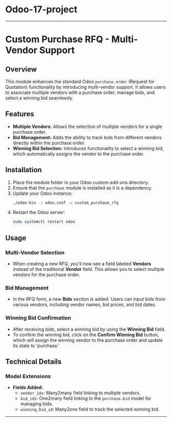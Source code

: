 ﻿# Odoo-17-project

---

# Custom Purchase RFQ - Multi-Vendor Support

## Overview
This module enhances the standard Odoo `purchase.order` (Request for Quotation) functionality by introducing multi-vendor support. It allows users to associate multiple vendors with a purchase order, manage bids, and select a winning bid seamlessly.

## Features
- **Multiple Vendors:** Allows the selection of multiple vendors for a single purchase order.
- **Bid Management:** Adds the ability to track bids from different vendors directly within the purchase order.
- **Winning Bid Selection:** Introduces functionality to select a winning bid, which automatically assigns the vendor to the purchase order.

## Installation
1. Place the module folder in your Odoo custom add-ons directory.
2. Ensure that the `purchase` module is installed as it is a dependency.
3. Update your Odoo instance:
   ```bash
   ./odoo-bin -c odoo.conf -u custom_purchase_rfq
   ```
4. Restart the Odoo server:
   ```bash
   sudo systemctl restart odoo
   ```

## Usage
### Multi-Vendor Selection
- When creating a new RFQ, you'll now see a field labeled **Vendors** instead of the traditional **Vendor** field. This allows you to select multiple vendors for the purchase order.

### Bid Management
- In the RFQ form, a new **Bids** section is added. Users can input bids from various vendors, including vendor names, bid prices, and bid dates.

### Winning Bid Confirmation
- After receiving bids, select a winning bid by using the **Winning Bid** field.
- To confirm the winning bid, click on the **Confirm Winning Bid** button, which will assign the winning vendor to the purchase order and update its state to 'purchase.'

## Technical Details
### Model Extensions
- **Fields Added:**
  - `vendor_ids`: Many2many field linking to multiple vendors.
  - `bid_ids`: One2many field linking to the `purchase.bid` model for managing bids.
  - `winning_bid_id`: Many2one field to track the selected winning bid.
  



---

